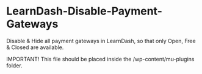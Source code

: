 # LearnDash-Disable-Payment-Gateways
Disable &amp; Hide all payment gateways in LearnDash, so that only Open, Free &amp; Closed are available.

IMPORTANT!
This file should be placed inside the /wp-content/mu-plugins folder.
